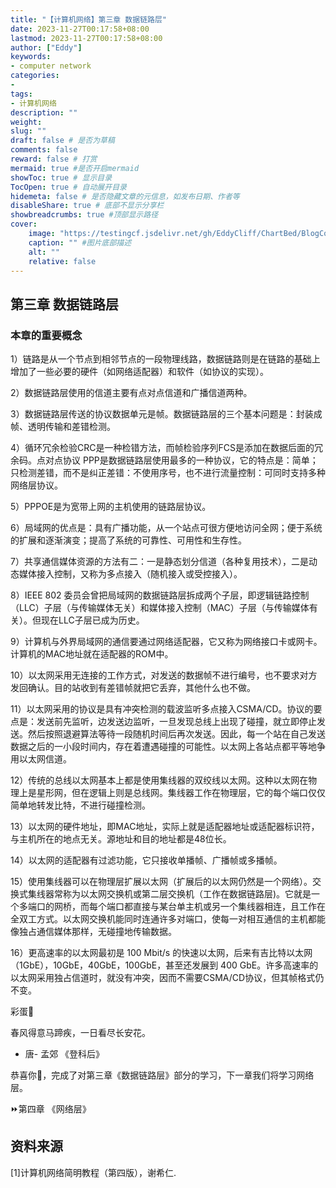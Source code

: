 ```yaml
---
title: "【计算机网络】第三章 数据链路层"
date: 2023-11-27T00:17:58+08:00
lastmod: 2023-11-27T00:17:58+08:00
author: ["Eddy"]
keywords: 
- computer network
categories: 
- 
tags: 
- 计算机网络
description: ""
weight:
slug: ""
draft: false # 是否为草稿
comments: false
reward: false # 打赏
mermaid: true #是否开启mermaid
showToc: true # 显示目录
TocOpen: true # 自动展开目录
hidemeta: false # 是否隐藏文章的元信息，如发布日期、作者等
disableShare: true # 底部不显示分享栏
showbreadcrumbs: true #顶部显示路径
cover:
    image: "https://testingcf.jsdelivr.net/gh/EddyCliff/ChartBed/BlogCover/note6.jpg" #图片路径例如：posts/tech/123/123.png
    caption: "" #图片底部描述
    alt: ""
    relative: false
---
```


## 第三章 数据链路层

### 本章的重要概念

1）链路是从一个节点到相邻节点的一段物理线路，数据链路则是在链路的基础上增加了一些必要的硬件（如网络适配器）和软件（如协议的实现）。

2）数据链路层使用的信道主要有点对点信道和广播信道两种。

3）数据链路层传送的协议数据单元是帧。数据链路层的三个基本问题是：封装成帧、透明传输和差错检测。

4）循环冗余检验CRC是一种检错方法，而帧检验序列FCS是添加在数据后面的冗余码。点对点协议 PPP是数据链路层使用最多的一种协议，它的特点是：简单；只检测差错，而不是纠正差错：不使用序号，也不进行流量控制：可同时支持多种网络层协议。

5）PPPOE是为宽带上网的主机使用的链路层协议。

6）局域网的优点是：具有广播功能，从一个站点可很方便地访问全网；便于系统的扩展和逐渐演变；提高了系统的可靠性、可用性和生存性。

7）共享通信媒体资源的方法有二：一是静态划分信道（各种复用技术），二是动态媒体接入控制，又称为多点接入（随机接入或受控接入）。

8）IEEE 802 委员会曾把局域网的数据链路层拆成两个子层，即逻辑链路控制（LLC）子层（与传输媒体无关）和媒体接入控制（MAC）子层（与传输媒体有关）。但现在LLC子层已成为历史。

9）计算机与外界局域网的通信要通过网络适配器，它又称为网络接口卡或网卡。计算机的MAC地址就在适配器的ROM中。

10）以太网采用无连接的工作方式，对发送的数据帧不进行编号，也不要求对方发回确认。目的站收到有差错帧就把它丢弃，其他什么也不做。

11）以太网采用的协议是具有冲突检测的载波监听多点接入CSMA/CD。协议的要点是：发送前先监听，边发送边监听，一旦发现总线上出现了碰撞，就立即停止发送。然后按照退避算法等待一段随机时间后再次发送。因此，每一个站在自己发送数据之后的一小段时间内，存在着遭遇碰撞的可能性。以太网上各站点都平等地争用以太网信道。

12）传统的总线以太网基本上都是使用集线器的双绞线以太网。这种以太网在物理上是星形网，但在逻辑上则是总线网。集线器工作在物理层，它的每个端口仅仅简单地转发比特，不进行碰撞检测。

13）以太网的硬件地址，即MAC地址，实际上就是适配器地址或适配器标识符，与主机所在的地点无关。源地址和目的地址都是48位长。

14）以太网的适配器有过滤功能，它只接收单播帧、广播帧或多播帧。

15）使用集线器可以在物理层扩展以太网（扩展后的以太网仍然是一个网络）。交换式集线器常称为以太网交换机或第二层交换机（工作在数据链路层)。它就是一个多端口的网桥，而每个端口都直接与某台单主机或另一个集线器相连，且工作在全双工方式。以太网交换机能同时连通许多对端口，使每一对相互通信的主机都能像独占通信媒体那样，无碰撞地传输数据。

16）更高速率的以太网最初是 100 Mbit/s 的快速以太网，后来有吉比特以太网（1GbE），10GbE，40GbE，100GbE，甚至还发展到 400 GbE。许多高速率的以太网采用独占信道时，就没有冲突，因而不需要CSMA/CD协议，但其帧格式仍不变。



彩蛋🎁 

春风得意马蹄疾，一日看尽长安花。

- 唐- 孟郊 《登科后》

恭喜你🎉，完成了对第三章《数据链路层》部分的学习，下一章我们将学习网络层。

⏩第四章 《网络层》



## 资料来源

[1]计算机网络简明教程（第四版），谢希仁.

